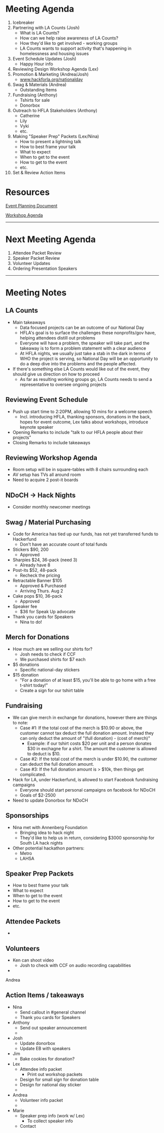 # Meeting Agenda
1. Icebreaker
1. Partnering with LA Counts (Josh)
	* What is LA Counts?
	* How can we help raise awareness of LA Counts?
	* How they'd like to get involved - working groups
	* LA Counts wants to support activity that's happening in homelessness and housing issues
1. Event Schedule Updates (Josh)
	* Happy Hour info
1. Reviewing Design Workshop Agenda (Lex)
1. Promotion & Marketing (Andrea/Josh)
	* www.hackforla.org/nationalday
1. Swag & Materials (Andrea)
	* Outstanding Items
1. Fundraising (Anthony)
	* Tshirts for sale
	* Donorbox
1. Outreach to HFLA Stakeholders (Anthony)
	* Catherine
	* Lily
	* Vyki
	* etc.
1. Making "Speaker Prep" Packets (Lex/Nina)
	* How to present a lightning talk
	* How to best frame your talk
	* What to expect
	* When to get to the event
	* How to get to the event
	* etc.
1. Set & Review Action Items

# Resources
[Event Planning Document](https://docs.google.com/document/d/1-VFS6JzLtSH5MCPX5PGGjH8Swg9GqKD2VvgFhzNTWNk/edit?ts=5b57609d)

[Workshop Agenda](https://drive.google.com/open?id=1-kDVWvUh01_EvlWkPD-LFB8FpJpTznnAHumP58vVSNI)

-----
# Next Meeting Agenda
1. Attendee Packet Review
1. Speaker Packet Review
1. Volunteer Updates
1. Ordering Presentation Speakers

-----
# Meeting Notes

## LA Counts
* Main takeaways
	* Data focused projects can be an outcome of our National Day
	* HFLA's goal is to surface the challenges these nonprofits/gov have, helping attendees distill out problems
	* Everyone will have a problem, the speaker will take part, and the takeaway is to form a problem statement with a clear audience
	* At HFLA nights, we usually just take a stab in the dark in terms of WHO the project is serving, so National Day will be an opportunity to do a deep dive into the problems and the people affected.
* If there's something else LA Counts would like out of the event, they should give us direction on how to proceed
	* As far as resulting working groups go, LA Counts needs to send a representative to oversee ongoing projects

## Reviewing Event Schedule
* Push up start time to 2:20PM, allowing 10 mins for a welcome speech
	* Incl. introducing HFLA, thanking sponsors, donations in the back, hopes for event outcome, Lex talks about workshops, introduce keynote speaker
* Opening Remarks to include "talk to our HFLA people about their projects"
* Closing Remarks to include takeaways

## Reviewing Workshop Agenda
* Room setup will be in square-tables with 8 chairs surrounding each
* AV setup has TVs all around room
* Need to acquire 2 post-it boards

## NDoCH -> Hack Nights
* Consider monthly newcomer meetings

## Swag / Material Purchasing
* Code for America has tied up our funds, has not yet transferred funds to Hackerfund
	* Don't have an accurate count of total funds
* Stickers $90, 200
	* Approved
* Sharpies $24, 36-pack (need 3)
	* Already have 8
* Post-its $52, 48-pack
	* Recheck the pricing
* Retractable Banner $105
	* Approved & Purchased
	* Arriving Thurs. Aug 2
* Cake pops $10, 36-pack
	* Approved
* Speaker fee
	* $36 for Speak Up advocate
* Thank you cards for Speakers
	* Nina to do!

## Merch for Donations
* How much are we selling our shirts for?
	* Josh needs to check if CCF
	* We purchased shirts for $7 each
* $5 donations
	* Specific national-day stickers
* $15 donation
	* "For a donation of at least $15, you'll be able to go home with a free t-shirt today!"
	* Create a sign for our tshirt table

## Fundraising
* We can give merch in exchange for donations, however there are things to note:
	* Case #1: If the total cost of the merch is $10.90 or above, the customer cannot tax deduct the full donation amount. Instead they can only deduct the amount of "(full donation) - (cost of merch)"
		* Example: if our tshirt costs $20 per unit and a person donates $30 in exchagne for a shirt. The amount the customer is allowed to deduct is $10.
	* Case #2: If the total cost of the merch is under $10.90, the customer can deduct the full donation amount.
	* Case #3: If the full donation amount is > $10k, then things get complicated.
* Hack for LA, under Hackerfund, is allowed to start Facebook fundraising campaigns
	* Everyone should start personal campaigns on facebook for NDoCH
	* Goals of $2-2500
* Need to update Donorbox for NDoCH

## Sponsorships
* Nina met with Annenberg Foundation
	* Bringing idea to hack night
	* They'd like to help us in return, considering $3000 sponsorship for South LA hack nights
* Other potential hackathon partners:
	* Metro
	* LAHSA

## Speaker Prep Packets
* How to best frame your talk
* What to expect
* When to get to the event
* How to get to the event
* etc.

## Attendee Packets
*

## Volunteers
* Ken can shoot video
	* Josh to check with CCF on audio recording capabilities
*

Andrea
## Action Items / takeaways
* Nina
	* Send callout in #general channel
	* Thank you cards for Speakers
* Anthony
	* Send out speaker announcement
	*
* Josh
	* Update donorbox
	* Update EB with speakers
* Jim
	* Bake cookies for donation?
* Lex
	* Attendee info packet
		* Print out workshop packets
	* Design for small sign for donation table
	* Design for national day sticker
	*
* Andrea
	* Volunteer info packet
	* 
* Marie
	* Speaker prep info (work w/ Lex)
		* To collect speaker info
	* Contact
